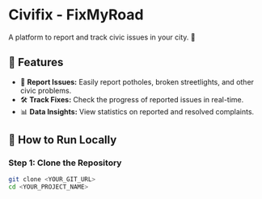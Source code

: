 # Civifix - FixMyRoad  
A platform to report and track civic issues in your city. 🚧  

## 🌟 Features  
- 📍 **Report Issues:** Easily report potholes, broken streetlights, and other civic problems.  
- 🛠 **Track Fixes:** Check the progress of reported issues in real-time.  
- 📊 **Data Insights:** View statistics on reported and resolved complaints.  

## 🚀 How to Run Locally  
### **Step 1: Clone the Repository**  
```sh
git clone <YOUR_GIT_URL>
cd <YOUR_PROJECT_NAME>
